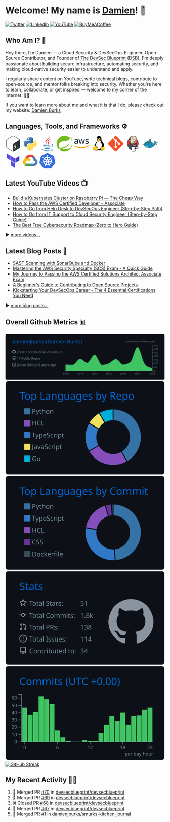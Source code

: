 # Welcome! My name is [Damien](https://damienjburks.com)! 👋

[![Twitter](https://img.shields.io/badge/Twitter-%231DA1F2.svg?style=for-the-badge&logo=Twitter&logoColor=white)](https://twitter.com/damienjburks)
[![LinkedIn](https://img.shields.io/badge/linkedin-%230077B5.svg?style=for-the-badge&logo=linkedin&logoColor=white)](https://www.linkedin.com/in/damienjburks/)
[![YouTube](https://img.shields.io/badge/YouTube-%23FF0000.svg?style=for-the-badge&logo=YouTube&logoColor=white)](https://youtube.com/@damienjburks)
[![BuyMeACoffee](https://img.shields.io/badge/Buy%20Me%20a%20Coffee-ffdd00?style=for-the-badge&logo=buy-me-a-coffee&logoColor=black)](https://www.buymeacoffee.com/damienjburks)

## Who Am I? 🤔

Hey there, I’m Damien — a Cloud Security & DevSecOps Engineer, Open Source Contributor, and Founder of [The DevSec Blueprint (DSB)](https://github.com/devsecblueprint). I'm deeply passionate about building secure infrastructure, automating security, and making cloud-native security easier to understand and apply.

I regularly share content on YouTube, write technical blogs, contribute to open-source, and mentor folks breaking into security. Whether you're here to learn, collaborate, or get inspired — welcome to my corner of the internet. 🙌🏽

If you want to learn more about me and what it is that I do, please check out my website: [Damien Burks](https://damienjburks.com)

## Languages, Tools, and Frameworks ⚙️
<!-- For more icons please follow  https://github.com/devicons/devicon -->
<p>
    <img src="https://raw.githubusercontent.com/devicons/devicon/master/icons/bash/bash-original.svg" width="50" height="50"/>
    <img src="https://raw.githubusercontent.com/devicons/devicon/master/icons/python/python-original.svg" width="50" height="50"/>
    <img src="https://raw.githubusercontent.com/devicons/devicon/master/icons/java/java-original.svg" width="50" height="50"/>
    <img src="https://raw.githubusercontent.com/devicons/devicon/master/icons/spring/spring-original.svg" width="50" height="50"/>
    <img src="https://raw.githubusercontent.com/devicons/devicon/master/icons/amazonwebservices/amazonwebservices-original-wordmark.svg" width="50" height="50"/>
    <img src="https://raw.githubusercontent.com/devicons/devicon/master/icons/linux/linux-original.svg" width="50" height="50"/>
    <img src="https://raw.githubusercontent.com/devicons/devicon/master/icons/git/git-original.svg" width="50" height="50"/>
    <img src="https://raw.githubusercontent.com/devicons/devicon/master/icons/jenkins/jenkins-original.svg" width="50" height="50"/>
    <img src="https://raw.githubusercontent.com/devicons/devicon/master/icons/docker/docker-original.svg" width="50" height="50"/>
    <img src="https://raw.githubusercontent.com/devicons/devicon/master/icons/terraform/terraform-original.svg" width="50" height="50"/>
    <img src="https://raw.githubusercontent.com/devicons/devicon/master/icons/googlecloud/googlecloud-original.svg" width="50" height="50"/>
    <img src="https://raw.githubusercontent.com/devicons/devicon/master/icons/kubernetes/kubernetes-original.svg" width="50" height="50"/>
</p>

## Latest YouTube Videos 📺

<!-- YOUTUBE-VIDEOS-LIST:START -->
- [Build a Kubernetes Cluster on Raspberry Pi — The Cheap Way](https://www.youtube.com/watch?v=rYDK8SN1hnE)
- [How to Pass the AWS Certified Developer - Associate](https://www.youtube.com/watch?v=uI6t-gDK8kM)
- [How to Go from Help Desk to DevSecOps Engineer &lpar;Step-by-Step Path&rpar;](https://www.youtube.com/watch?v=5SJbCkCrlbc)
- [How to Go from IT Support to Cloud Security Engineer &lpar;Step-by-Step Guide&rpar;](https://www.youtube.com/watch?v=5WkHZ_jzvZ0)
- [The Best Free Cybersecurity Roadmap &lpar;Zero to Hero Guide&rpar;](https://www.youtube.com/watch?v=0SjNKx4GGZM)
<!-- YOUTUBE-VIDEOS-LIST:END -->

▶️ [more videos...](https://www.youtube.com/channel/UCOSYuY_e_r5GtVdlCVwY83Q)

## Latest Blog Posts 📕
<!-- BLOG-POST-LIST:START -->
- [SAST Scanning with SonarQube and Docker](https://dev.to/damienjburks/sast-scanning-with-sonarqube-and-docker-4cp7)
- [Mastering the AWS Security Specialty &lpar;SCS&rpar; Exam - A Quick Guide](https://dev.to/aws-builders/mastering-the-aws-security-specialty-scs-exam-a-quick-guide-2go0)
- [My Journey to Passing the AWS Certified Solutions Architect Associate Exam](https://dev.to/aws-builders/my-journey-to-passing-the-aws-certified-solutions-architect-associate-exam-de)
- [A Beginner&#39;s Guide to Contributing to Open Source Projects](https://dev.to/damienjburks/a-beginners-guide-to-contributing-to-open-source-projects-4elc)
- [Kickstarting Your DevSecOps Career - The 4 Essential Certifications You Need](https://dev.to/damienjburks/kickstarting-your-devsecops-career-the-4-essential-certifications-you-need-3el3)
<!-- BLOG-POST-LIST:END -->
▶️ [more blog posts...](https://damienjburks.com)

## Overall Github Metrics 📊

[![](https://raw.githubusercontent.com/damienjburks/damienjburks/master/profile-summary-card-output/github_dark/0-profile-details.svg)](https://github.com/vn7n24fzkq/github-profile-summary-cards)
[![](https://raw.githubusercontent.com/damienjburks/damienjburks/master/profile-summary-card-output/github_dark/1-repos-per-language.svg)](https://github.com/vn7n24fzkq/github-profile-summary-cards) [![](https://raw.githubusercontent.com/damienjburks/damienjburks/master/profile-summary-card-output/github_dark/2-most-commit-language.svg)](https://github.com/vn7n24fzkq/github-profile-summary-cards)
[![](https://raw.githubusercontent.com/damienjburks/damienjburks/master/profile-summary-card-output/github_dark/3-stats.svg)](https://github.com/vn7n24fzkq/github-profile-summary-cards) [![](https://raw.githubusercontent.com/damienjburks/damienjburks/master/profile-summary-card-output/github_dark/4-productive-time.svg)](https://github.com/vn7n24fzkq/github-profile-summary-cards)
[![GitHub Streak](https://streak-stats.demolab.com/?user=damienjburks&theme=ads-juicy-fresh)](https://git.io/streak-stats)

## My Recent Activity 🧑‍💻
<!--START_SECTION:activity-->
1. 🎉 Merged PR [#70](https://github.com/devsecblueprint/devsecblueprint/pull/70) in [devsecblueprint/devsecblueprint](https://github.com/devsecblueprint/devsecblueprint)
2. 🎉 Merged PR [#69](https://github.com/devsecblueprint/devsecblueprint/pull/69) in [devsecblueprint/devsecblueprint](https://github.com/devsecblueprint/devsecblueprint)
3. ❌ Closed PR [#68](https://github.com/devsecblueprint/devsecblueprint/pull/68) in [devsecblueprint/devsecblueprint](https://github.com/devsecblueprint/devsecblueprint)
4. 🎉 Merged PR [#67](https://github.com/devsecblueprint/devsecblueprint/pull/67) in [devsecblueprint/devsecblueprint](https://github.com/devsecblueprint/devsecblueprint)
5. 🎉 Merged PR [#1](https://github.com/damienjburks/smurks-kitchen-journal/pull/1) in [damienjburks/smurks-kitchen-journal](https://github.com/damienjburks/smurks-kitchen-journal)
<!--END_SECTION:activity-->
